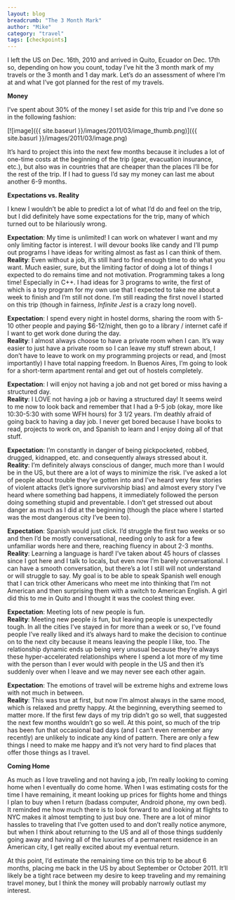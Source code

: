 ```yaml
---
layout: blog
breadcrumb: "The 3 Month Mark"
author: "Mike"
category: "travel"
tags: [checkpoints]
---
```


I left the US on Dec. 16th, 2010 and arrived in Quito, Ecuador on Dec. 17th so, depending on how you count, today I’ve hit the 3 month mark of my travels or the 3 month and 1 day mark. Let’s do an assessment of where I’m at and what I’ve got planned for the rest of my travels.

**Money**

I’ve spent about 30% of the money I set aside for this trip and I’ve done so in the following fashion:

[![image]({{ site.baseurl }}/images/2011/03/image_thumb.png)]({{ site.basurl }}/images/2011/03/image.png)

It’s hard to project this into the next few months because it includes a lot of one-time costs at the beginning of the trip (gear, evacuation insurance, etc.), but also was in countries that are cheaper than the places I’ll be for the rest of the trip. If I had to guess I’d say my money can last me about another 6-9 months.

**Expectations vs. Reality**

I knew I wouldn’t be able to predict a lot of what I’d do and feel on the trip, but I did definitely have some expectations for the trip, many of which turned out to be hilariously wrong.

**Expectation**: My time is unlimited! I can work on whatever I want and my only limiting factor is interest. I will devour books like candy and I’ll pump out programs I have ideas for writing almost as fast as I can think of them.<br/>
**Reality**: Even without a job, it’s still hard to find enough time to do what you want. Much easier, sure, but the limiting factor of doing a lot of things I expected to do remains time and not motivation. Programming takes a long time! Especially in C++. I had ideas for 3 programs to write, the first of which is a toy program for my own use that I expected to take me about a week to finish and I’m still not done. I’m still reading the first novel I started on this trip (though in fairness, *Infinite Jest* is a crazy long novel).

**Expectation**: I spend every night in hostel dorms, sharing the room with 5-10 other people and paying $6-12/night, then go to a library / internet café if I want to get work done during the day.<br/>
**Reality**: I almost always choose to have a private room when I can. It’s way easier to just have a private room so I can leave my stuff strewn about, I don’t have to leave to work on my programming projects or read, and (most importantly) I have total napping freedom. In Buenos Aires, I’m going to look for a short-term apartment rental and get out of hostels completely.

**Expectation**: I will enjoy not having a job and not get bored or miss having a structured day.<br/>
**Reality**: I LOVE not having a job or having a structured day! It seems weird to me now to look back and remember that I had a 9-5 job (okay, more like 10:30-5:30 with some WFH hours) for 3 1/2 years. I’m deathly afraid of going back to having a day job. I never get bored because I have books to read, projects to work on, and Spanish to learn and I enjoy doing all of that stuff.

**Expectation**: I’m constantly in danger of being pickpocketed, robbed, drugged, kidnapped, etc. and consequently always stressed about it.<br/>
**Reality**: I’m definitely always conscious of danger, much more than I would be in the US, but there are a lot of ways to minimize the risk. I’ve asked a lot of people about trouble they’ve gotten into and I’ve heard very few stories of violent attacks (let’s ignore survivorship bias) and almost every story I’ve heard where something bad happens, it immediately followed the person doing something stupid and preventable. I don’t get stressed out about danger as much as I did at the beginning (though the place where I started was the most dangerous city I’ve been to).

**Expectation**: Spanish would just click. I’d struggle the first two weeks or so and then I’d be mostly conversational, needing only to ask for a few unfamiliar words here and there, reaching fluency in about 2-3 months.<br/>
**Reality**: Learning a language is hard! I’ve taken about 45 hours of classes since I got here and I talk to locals, but even now I’m barely conversational. I can have a smooth conversation, but there’s a lot I still will not understand or will struggle to say. My goal is to be able to speak Spanish well enough that I can trick other Americans who meet me into thinking that I’m not American and then surprising them with a switch to American English. A girl did this to me in Quito and I thought it was the coolest thing ever.

**Expectation**: Meeting lots of new people is fun.<br/>
**Reality**: Meeting new people *is* fun, but leaving people is unexpectedly tough. In all the cities I’ve stayed in for more than a week or so, I’ve found people I’ve really liked and it’s always hard to make the decision to continue on to the next city because it means leaving the people I like, too. The relationship dynamic ends up being very unusual because they’re always these hyper-accelerated relationships where I spend a lot more of my time with the person than I ever would with people in the US and then it’s suddenly over when I leave and we may never see each other again.

**Expectation**: The emotions of travel will be extreme highs and extreme lows with not much in between.<br/>
**Reality**: This was true at first, but now I’m almost always in the same mood, which is relaxed and pretty happy. At the beginning, everything seemed to matter more. If the first few days of my trip didn’t go so well, that suggested the next few months wouldn’t go so well. At this point, so much of the trip has been fun that occasional bad days (and I can’t even remember any recently) are unlikely to indicate any kind of pattern. There are only a few things I need to make me happy and it’s not very hard to find places that offer those things as I travel.

**Coming Home**

As much as I love traveling and not having a job, I’m really looking to coming home when I eventually do come home. When I was estimating costs for the time I have remaining, it meant looking up prices for flights home and things I plan to buy when I return (badass computer, Android phone, my own bed). It reminded me how much there is to look forward to and looking at flights to NYC makes it almost tempting to just buy one. There are a lot of minor hassles to traveling that I’ve gotten used to and don’t really notice anymore, but when I think about returning to the US and all of those things suddenly going away and having all of the luxuries of a permanent residence in an American city, I get really excited about my eventual return.

At this point, I’d estimate the remaining time on this trip to be about 6 months, placing me back in the US by about September or October 2011. It’ll likely be a tight race between my desire to keep traveling and my remaining travel money, but I think the money will probably narrowly outlast my interest.